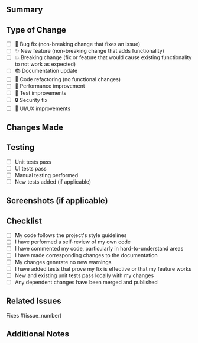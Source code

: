 ## Summary
<!-- Brief description of the changes -->

## Type of Change
<!-- Mark the relevant option(s) with an "x" -->
- [ ] 🐛 Bug fix (non-breaking change that fixes an issue)
- [ ] ✨ New feature (non-breaking change that adds functionality)
- [ ] 💥 Breaking change (fix or feature that would cause existing functionality to not work as expected)
- [ ] 📚 Documentation update
- [ ] 🔧 Code refactoring (no functional changes)
- [ ] 🚀 Performance improvement
- [ ] 🧪 Test improvements
- [ ] 🔒 Security fix
- [ ] 🎨 UI/UX improvements

## Changes Made
<!-- Detailed description of what you changed -->

## Testing
<!-- Describe the tests you ran to verify your changes -->
- [ ] Unit tests pass
- [ ] UI tests pass
- [ ] Manual testing performed
- [ ] New tests added (if applicable)

## Screenshots (if applicable)
<!-- Add screenshots to demonstrate visual changes -->

## Checklist
<!-- Mark completed items with an "x" -->
- [ ] My code follows the project's style guidelines
- [ ] I have performed a self-review of my own code
- [ ] I have commented my code, particularly in hard-to-understand areas
- [ ] I have made corresponding changes to the documentation
- [ ] My changes generate no new warnings
- [ ] I have added tests that prove my fix is effective or that my feature works
- [ ] New and existing unit tests pass locally with my changes
- [ ] Any dependent changes have been merged and published

## Related Issues
<!-- Link to related issues using #issue_number -->
Fixes #(issue_number)

## Additional Notes
<!-- Any additional information, concerns, or context -->